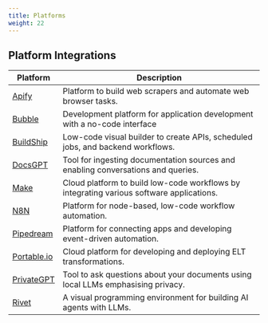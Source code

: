 ```yaml
---
title: Platforms
weight: 22
---
```


## Platform Integrations

| Platform                              | Description                                                                                          |
| ------------------------------------- | ---------------------------------------------------------------------------------------------------- |
| [Apify](./apify/)                     | Platform to build web scrapers and automate web browser tasks.                                       |
| [Bubble](./bubble)                    | Development platform for application development with a no-code interface                            |
| [BuildShip](./buildship)              | Low-code visual builder to create APIs, scheduled jobs, and backend workflows.                       |
| [DocsGPT](./docsgpt/)                 | Tool for ingesting documentation sources and enabling conversations and queries.                     |
| [Make](./make/)                       | Cloud platform to build low-code workflows by integrating various software applications.             |
| [N8N](./n8n/)                         | Platform for node-based, low-code workflow automation.                                               |
| [Pipedream](./pipedream/)             | Platform for connecting apps and developing event-driven automation.                                 |
| [Portable.io](./portable/)            | Cloud platform for developing and deploying ELT transformations.                                     |
| [PrivateGPT](./privategpt/)           | Tool to ask questions about your documents using local LLMs emphasising privacy.                     |
| [Rivet](./rivet/)                     | A visual programming environment for building AI agents with LLMs.                                   |
